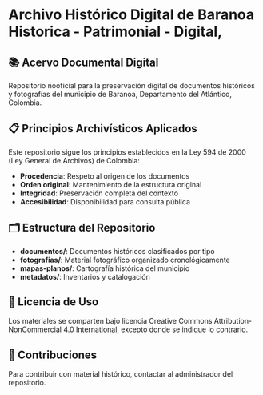 # Archivo Histórico Digital de Baranoa Historica - Patrimonial - Digital,

## 📚 Acervo Documental Digital

Repositorio nooficial para la preservación digital de documentos históricos y fotografías del municipio de Baranoa, Departamento del Atlántico, Colombia.

## 📋 Principios Archivísticos Aplicados

Este repositorio sigue los principios establecidos en la Ley 594 de 2000 (Ley General de Archivos) de Colombia:

- **Procedencia**: Respeto al origen de los documentos
- **Orden original**: Mantenimiento de la estructura original
- **Integridad**: Preservación completa del contexto
- **Accesibilidad**: Disponibilidad para consulta pública

## 🗂️ Estructura del Repositorio

- **documentos/**: Documentos históricos clasificados por tipo
- **fotografias/**: Material fotográfico organizado cronológicamente
- **mapas-planos/**: Cartografía histórica del municipio
- **metadatos/**: Inventarios y catalogación

## 📄 Licencia de Uso

Los materiales se comparten bajo licencia Creative Commons Attribution-NonCommercial 4.0 International, excepto donde se indique lo contrario.

## 🤝 Contribuciones

Para contribuir con material histórico, contactar al administrador del repositorio.
